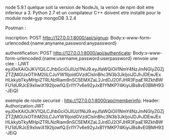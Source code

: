 node 5.9.1
quelque soit la version de NodeJs, la verion de npm doit etre inferieur a 3.
Python 2.7 et un compilateur C++ doivent etre installé pour le module node-gyp
mongoDB 3.2.4

Postman :

inscription:
POST http://127.0.0.1:8000/api/signup:
Body:x-www-form-urlencoded:{name:anyname,password:anypassword}

authentification:
POST http://127.0.0.1:8000/api/authenticate:
Body:x-www-form-urlencoded:{name:username,password:userpassword}
renvoie une clée : (JWT eyJ0eXAiOiJKV1QiLCJhbGciOiJIUzI1NiJ9.eyJfaWQiOiI1NmY4NzJmNGIyZGZjZTZjMGUxOTlhM2IiLCJuYW1lIjoidGVzdCIsInBhc3N3b3JkIjoiJDJhJDEwJExHLkkybTkyMHpiZTRLNzRiam9nSC5EMXZaL2JrdDJ2OFJHR3FpaE1RZkhBWFU1dURJcE9xIiwiX192IjowfQ.ErI1Y7v6e92yJxB1YMKP74KiyiJBs8vE0BMH93-JEiQ)

exemple de route securisé :
http://127.0.0.1:8000/api/memberinfo:
Header:
Authorization:JWT eyJ0eXAiOiJKV1QiLCJhbGciOiJIUzI1NiJ9.eyJfaWQiOiI1NmY4NzJmNGIyZGZjZTZjMGUxOTlhM2IiLCJuYW1lIjoidGVzdCIsInBhc3N3b3JkIjoiJDJhJDEwJExHLkkybTkyMHpiZTRLNzRiam9nSC5EMXZaL2JrdDJ2OFJHR3FpaE1RZkhBWFU1dURJcE9xIiwiX192IjowfQ.ErI1Y7v6e92yJxB1YMKP74KiyiJBs8vE0BMH93-JEiQ

